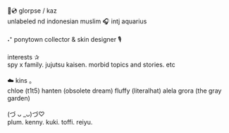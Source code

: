 🎤💿&nbsp;glorpse / kaz&nbsp;<br>
unlabeled nd indonesian muslim 🎧 intj aquarius
<br>
<br>
˖⁺ ponytown collector & skin designer&nbsp;🎙️
<br>
<br>
interests ✰<br>
spy x family. jujutsu kaisen. morbid topics and stories. etc<br>
<br>
☁️ kins&nbsp;｡<br>
chloe (t1t5) hanten (obsolete dream) fluffy (literalhat) alela grora (the gray garden)<br>
<br>
(づ ᴗ _ᴗ)づ♡<br>
plum. kenny. kuki. toffi. reiyu.&nbsp;<br>
